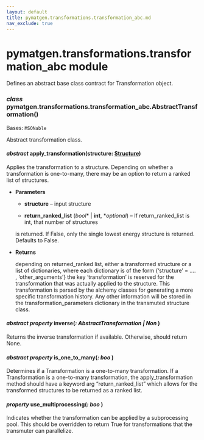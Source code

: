 ```yaml
---
layout: default
title: pymatgen.transformations.transformation_abc.md
nav_exclude: true
---
```


# pymatgen.transformations.transformation_abc module

Defines an abstract base class contract for Transformation object.


### _class_ pymatgen.transformations.transformation_abc.AbstractTransformation()
Bases: `MSONable`

Abstract transformation class.


#### _abstract_ apply_transformation(structure: [Structure](pymatgen.core.structure.md#pymatgen.core.structure.Structure))
Applies the transformation to a structure. Depending on whether a
transformation is one-to-many, there may be an option to return a
ranked list of structures.


* **Parameters**


    * **structure** – input structure


    * **return_ranked_list** (*bool** | **int**, **optional*) – If return_ranked_list is int, that number of structures

    is returned. If False, only the single lowest energy structure is returned. Defaults to False.




* **Returns**

    depending on returned_ranked list, either a transformed structure
    or
    a list of dictionaries, where each dictionary is of the form
    {‘structure’ = …. , ‘other_arguments’}
    the key ‘transformation’ is reserved for the transformation that
    was actually applied to the structure.
    This transformation is parsed by the alchemy classes for generating
    a more specific transformation history. Any other information will
    be stored in the transformation_parameters dictionary in the
    transmuted structure class.



#### _abstract property_ inverse(_: AbstractTransformation | Non_ )
Returns the inverse transformation if available.
Otherwise, should return None.


#### _abstract property_ is_one_to_many(_: boo_ )
Determines if a Transformation is a one-to-many transformation. If a
Transformation is a one-to-many transformation, the
apply_transformation method should have a keyword arg
“return_ranked_list” which allows for the transformed structures to be
returned as a ranked list.


#### _property_ use_multiprocessing(_: boo_ )
Indicates whether the transformation can be applied by a
subprocessing pool. This should be overridden to return True for
transformations that the transmuter can parallelize.